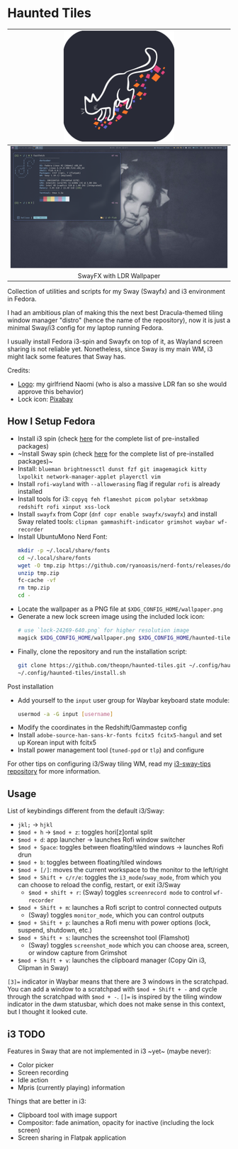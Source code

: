 # Haunted Tiles

| <img src="./assets/haunted-tiles-logo.png" width="250" alt="Haunted Tiles logo"> |
| :--:                                                                             |
| ![sway-sc](./assets/sway-sc.png)                                                 |
| SwayFX with LDR Wallpaper                                                        |

Collection of utilities and scripts for my Sway (Swayfx) and i3 environment in Fedora.

I had an ambitious plan of making this the next best Dracula-themed tiling window manager "distro" (hence the name of the repository), now it is just a minimal Sway/i3 config for my laptop running Fedora.

I usually install Fedora i3-spin and Swayfx on top of it, as Wayland screen sharing is not reliable yet.
Nonetheless, since Sway is my main WM, i3 might lack some features that Sway has.

Credits:

- [Logo](./assets/haunted-tiles-logo.png): my girlfriend Naomi (who is also a massive LDR fan so she would approve this behavior)
- Lock icon: [Pixabay](https://pixabay.com/vectors/lock-locked-metal-protection-tool-24269/)

## How I Setup Fedora

- Install i3 spin (check [here](https://docs.fedoraproject.org/en-US/i3/package-groups/) for the complete list of pre-installed packages)
- ~Install Sway spin (check [here](https://gitlab.com/fedora/sigs/sway/sway-config-fedora/-/blob/fedora/sway-config-fedora.spec.rpkg?ref_type=heads) for the complete list of pre-installed packages)~
- Install: `blueman brightnessctl dunst fzf git imagemagick kitty lxpolkit network-manager-applet playerctl vim`
- Install `rofi-wayland` with `--allowerasing` flag if regular `rofi` is already installed
- Install tools for i3: `copyq feh flameshot picom polybar setxkbmap redshift rofi xinput xss-lock`
- Install `swayfx` from Copr (`dnf copr enable swayfx/swayfx`) and install Sway related tools: `clipman gammashift-indicator grimshot waybar wf-recorder`
- Install UbuntuMono Nerd Font:
    ```sh
    mkdir -p ~/.local/share/fonts
    cd ~/.local/share/fonts
    wget -O tmp.zip https://github.com/ryanoasis/nerd-fonts/releases/download/v3.3.0/UbuntuMono.zip
    unzip tmp.zip
    fc-cache -vf
    rm tmp.zip
    cd -
    ```
- Locate the wallpaper as a PNG file at `$XDG_CONFIG_HOME/wallpaper.png`
- Generate a new lock screen image using the included lock icon:
    ```sh
    # use `lock-24269-640.png` for higher resolution image
    magick $XDG_CONFIG_HOME/wallpaper.png $XDG_CONFIG_HOME/haunted-tiles/assets/lock-24269-360.png -gravity center -composite $XDG_CONFIG_HOME/lockscreen.png
    ```
- Finally, clone the repository and run the installation script:
    ```sh
    git clone https://github.com/theopn/haunted-tiles.git ~/.config/haunted-tiles
    ~/.config/haunted-tiles/install.sh
    ```

Post installation

- Add yourself to the `input` user group for Waybar keyboard state module:
    ```sh
    usermod -a -G input [username]
    ```
- Modify the coordinates in the Redshift/Gammastep config
- Install `adobe-source-han-sans-kr-fonts fcitx5 fcitx5-hangul` and set up Korean input with fcitx5
- Install power management tool (`tuned-ppd` or `tlp`) and configure

For other tips on configuring i3/Sway tiling WM, read my [i3-sway-tips repository](https://github.com/theopn/i3-sway-tips) for more information.

## Usage

List of keybindings different from the default i3/Sway:

- `jkl;` -> `hjkl`
- `$mod + h` -> `$mod + z`: toggles hori[z]ontal split
- `$mod + d`: app launcher -> launches Rofi window switcher
- `$mod + Space`: toggles between floating/tiled windows -> launches Rofi drun
- `$mod + b`: toggles between floating/tiled windows
- `$mod + [/]`: moves the current workspace to the monitor to the left/right
- `$mod + Shift + c/r/e`:  toggles the `i3_mode`/`sway_mode`, from which you can choose to reload the config, restart, or exit i3/Sway
    - `$mod + shift + r`: (Sway) toggles `screenrecord mode` to control `wf-recorder`
- `$mod + Shift + m`: launches a Rofi script to control connected outputs
    - (Sway) toggles `monitor_mode`, which you can control outputs
- `$mod + Shift + p`: launches a Rofi menu with power options (lock, suspend, shutdown, etc.)
- `$mod + Shift + s`: launches the screenshot tool (Flamshot)
    - (Sway) toggles `screenshot_mode` which you can choose area, screen, or window capture from Grimshot
- `$mod + Shift + v`: launches the clipboard manager (Copy Qin i3, Clipman in Sway)

`[3]=` indicator in Waybar means that there are 3 windows in the scratchpad.
You can add a window to a scratchpad with `$mod + Shift + -` and cycle through the scratchpad with `$mod + -`.
`[]=` is inspired by the tiling window indicator in the dwm statusbar, which does not make sense in this context, but I thought it looked cute.

## i3 TODO

Features in Sway that are not implemented in i3 ~yet~ (maybe never):

- Color picker
- Screen recording
- Idle action
- Mpris (currently playing) information

Things that are better in i3:

- Clipboard tool with image support
- Compositor: fade animation, opacity for inactive (including the lock screen)
- Screen sharing in Flatpak application

